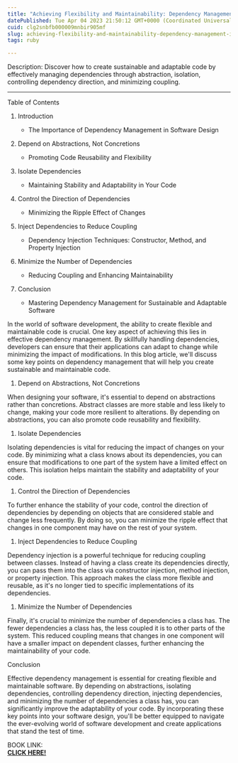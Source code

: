 ```yaml
---
title: "Achieving Flexibility and Maintainability: Dependency Management in Software Design"
datePublished: Tue Apr 04 2023 21:50:12 GMT+0000 (Coordinated Universal Time)
cuid: clg2snbfb000009mnbir905mf
slug: achieving-flexibility-and-maintainability-dependency-management-in-software-design
tags: ruby

---
```


Description: Discover how to create sustainable and adaptable code by effectively managing dependencies through abstraction, isolation, controlling dependency direction, and minimizing coupling.

---

Table of Contents

1. Introduction
    
    * The Importance of Dependency Management in Software Design
        
2. Depend on Abstractions, Not Concretions
    
    * Promoting Code Reusability and Flexibility
        
3. Isolate Dependencies
    
    * Maintaining Stability and Adaptability in Your Code
        
4. Control the Direction of Dependencies
    
    * Minimizing the Ripple Effect of Changes
        
5. Inject Dependencies to Reduce Coupling
    
    * Dependency Injection Techniques: Constructor, Method, and Property Injection
        
6. Minimize the Number of Dependencies
    
    * Reducing Coupling and Enhancing Maintainability
        
7. Conclusion
    
    * Mastering Dependency Management for Sustainable and Adaptable Software
        

In the world of software development, the ability to create flexible and maintainable code is crucial. One key aspect of achieving this lies in effective dependency management. By skillfully handling dependencies, developers can ensure that their applications can adapt to change while minimizing the impact of modifications. In this blog article, we'll discuss some key points on dependency management that will help you create sustainable and maintainable code.

1. Depend on Abstractions, Not Concretions
    

When designing your software, it's essential to depend on abstractions rather than concretions. Abstract classes are more stable and less likely to change, making your code more resilient to alterations. By depending on abstractions, you can also promote code reusability and flexibility.

1. Isolate Dependencies
    

Isolating dependencies is vital for reducing the impact of changes on your code. By minimizing what a class knows about its dependencies, you can ensure that modifications to one part of the system have a limited effect on others. This isolation helps maintain the stability and adaptability of your code.

1. Control the Direction of Dependencies
    

To further enhance the stability of your code, control the direction of dependencies by depending on objects that are considered stable and change less frequently. By doing so, you can minimize the ripple effect that changes in one component may have on the rest of your system.

1. Inject Dependencies to Reduce Coupling
    

Dependency injection is a powerful technique for reducing coupling between classes. Instead of having a class create its dependencies directly, you can pass them into the class via constructor injection, method injection, or property injection. This approach makes the class more flexible and reusable, as it's no longer tied to specific implementations of its dependencies.

1. Minimize the Number of Dependencies
    

Finally, it's crucial to minimize the number of dependencies a class has. The fewer dependencies a class has, the less coupled it is to other parts of the system. This reduced coupling means that changes in one component will have a smaller impact on dependent classes, further enhancing the maintainability of your code.

Conclusion

Effective dependency management is essential for creating flexible and maintainable software. By depending on abstractions, isolating dependencies, controlling dependency direction, injecting dependencies, and minimizing the number of dependencies a class has, you can significantly improve the adaptability of your code. By incorporating these key points into your software design, you'll be better equipped to navigate the ever-evolving world of software development and create applications that stand the test of time.

BOOK LINK:  
[**CLICK HERE!**](https://amzn.to/40NSj3m)
